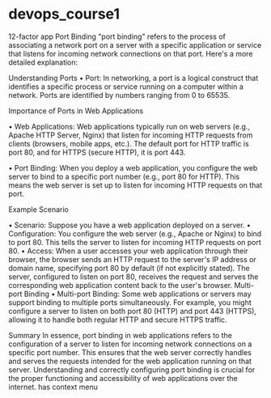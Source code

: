 # devops_course1
12-factor app
Port Binding
"port binding" refers to the process of associating a network port on a server with a specific application or service that listens for incoming network connections on that port. Here's a more detailed explanation:

Understanding Ports • Port: In networking, a port is a logical construct that identifies a specific process or service running on a computer within a network. Ports are identified by numbers ranging from 0 to 65535.

Importance of Ports in Web Applications

• Web Applications: Web applications typically run on web servers (e.g., Apache HTTP Server, Nginx) that listen for incoming HTTP requests from clients (browsers, mobile apps, etc.). The default port for HTTP traffic is port 80, and for HTTPS (secure HTTP), it is port 443.

• Port Binding: When you deploy a web application, you configure the web server to bind to a specific port number (e.g., port 80 for HTTP). This means the web server is set up to listen for incoming HTTP requests on that port.

Example Scenario

• Scenario: Suppose you have a web application deployed on a server. • Configuration: You configure the web server (e.g., Apache or Nginx) to bind to port 80. This tells the server to listen for incoming HTTP requests on port 80. • Access: When a user accesses your web application through their browser, the browser sends an HTTP request to the server's IP address or domain name, specifying port 80 by default (if not explicitly stated). The server, configured to listen on port 80, receives the request and serves the corresponding web application content back to the user's browser. Multi-port Binding • Multi-port Binding: Some web applications or servers may support binding to multiple ports simultaneously. For example, you might configure a server to listen on both port 80 (HTTP) and port 443 (HTTPS), allowing it to handle both regular HTTP and secure HTTPS traffic.

Summary In essence, port binding in web applications refers to the configuration of a server to listen for incoming network connections on a specific port number. This ensures that the web server correctly handles and serves the requests intended for the web application running on that server. Understanding and correctly configuring port binding is crucial for the proper functioning and accessibility of web applications over the internet. has context menu
